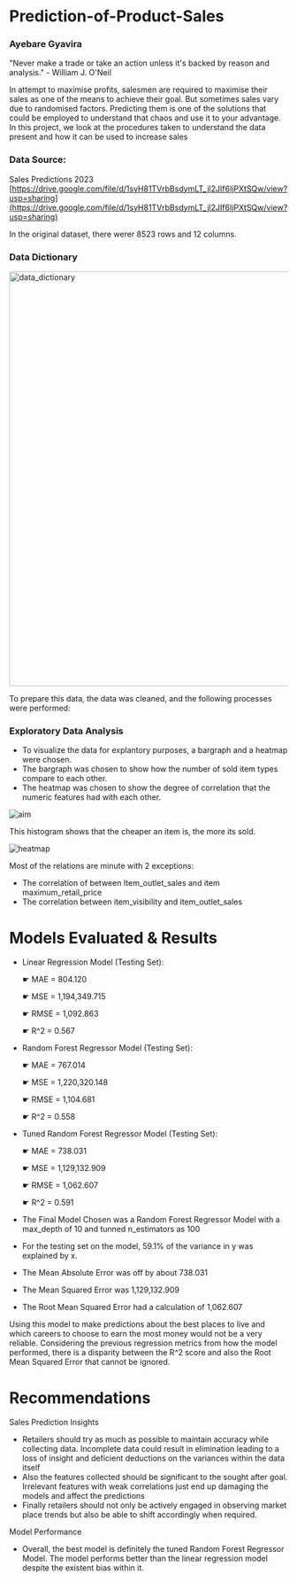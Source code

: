 # Prediction-of-Product-Sales

### Ayebare Gyavira

"Never make a trade or take an action unless it's backed by reason and analysis." - William J. O'Neil

In attempt to maximise profits, salesmen are required to maximise their sales as one of the means to achieve their goal. But sometimes sales vary due to randomised factors. Predicting them is one of the solutions that could be employed to understand that chaos and use it to your advantage. In this project, we look at the procedures taken to understand the data present and how it can be used to increase sales

### Data Source:

Sales Predictions 2023 [https://drive.google.com/file/d/1syH81TVrbBsdymLT_jl2JIf6IjPXtSQw/view?usp=sharing](https://drive.google.com/file/d/1syH81TVrbBsdymLT_jl2JIf6IjPXtSQw/view?usp=sharing)

In the original dataset, there werer 8523 rows and 12 columns.

### Data Dictionary

<img width="749" alt="data_dictionary" src="https://github.com/GyaviWalls/Prediction-of-Product-Sales/assets/44253554/599c0377-b025-4b56-a289-9300c8f5ab18">


To prepare this data, the data was cleaned, and the following processes were performed:

### Exploratory Data Analysis

- To visualize the data for explantory purposes, a bargraph and a heatmap were chosen.
- The bargraph was chosen to show how the number of sold item types compare to each other. 
- The heatmap was chosen to show the degree of correlation that the numeric features had with each other. 

![aim](https://github.com/GyaviWalls/Prediction-of-Product-Sales/assets/44253554/fca01d5e-4c8b-44fa-b163-2e17a592fb36)


This histogram shows that the cheaper an item is, the more its sold.


![heatmap](https://github.com/GyaviWalls/Prediction-of-Product-Sales/assets/44253554/000cf39f-502d-4f3a-9d2b-27d58db4a994)

Most of the relations are minute with 2 exceptions:
  - The correlation of between Item_outlet_sales and item maximum_retail_price
  - The correlation between item_visibility and item_outlet_sales





# Models Evaluated & Results

* Linear Regression Model (Testing Set):

  ☛ MAE = 804.120
  
  ☛ MSE = 1,194,349.715

  ☛ RMSE = 1,092.863

  ☛ R^2 = 0.567
  
* Random Forest Regressor Model (Testing Set):

  ☛ MAE = 767.014

  ☛ MSE = 1,220,320.148

  ☛ RMSE = 1,104.681

  ☛ R^2 = 0.558
  
* Tuned Random Forest Regressor Model (Testing Set):

  ☛ MAE = 738.031

  ☛ MSE = 1,129,132.909

  ☛ RMSE = 1,062.607

  ☛ R^2 = 0.591

  
* The Final Model Chosen was a Random Forest Regressor Model with a max_depth of 10 and tunned n_estimators as 100

* For the testing set on the model, 59.1% of the variance in y was explained by x.

* The Mean Absolute Error was off by about 738.031

* The Mean Squared Error was 1,129,132.909

* The Root Mean Squared Error had a calculation of 1,062.607

Using this model to make predictions about the best places to live and which careers to choose to earn the most money would not be a very reliable. Considering the previous regression metrics from how the model performed, there is a disparity between the R^2 score and also the Root Mean Squared Error that cannot be ignored.


# Recommendations

Sales Prediction Insights

  * Retailers should try as much as possible to maintain accuracy while collecting data. Incomplete data could result in elimination leading to a loss of insight and deficient  deductions on the variances within the data itself
  * Also the features collected should be significant to the sought after goal. Irrelevant features with weak correlations just end up damaging the models and affect the predictions
  * Finally retailers should not only be actively engaged in observing market place trends but also be able to shift accordingly when required.

Model Performance

* Overall, the best model is definitely the tuned Random Forest Regressor Model. The model performs better than the linear regression model despite the existent bias within it.
